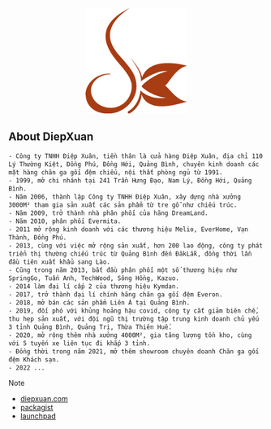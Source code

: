 
<p align="center">
  <a href="https://diepxuan.com" target="_blank">
    <img src="https://raw.githubusercontent.com/diepxuan/logo/main/icons/MetallicBrown.svg" width="200">
  </a>
</p>

## About DiepXuan
```
- Công ty TNHH Điệp Xuân, tiền thân là cửa hàng Điệp Xuân, địa chỉ 110 Lý Thường Kiệt, Đồng Phú, Đồng Hới, Quảng Bình, chuyên kinh doanh các mặt hàng chăn ga gối đệm chiếu, nội thất phòng ngủ từ 1991.
- 1999, mở chi nhánh tại 241 Trần Hưng Đạo, Nam Lý, Đồng Hới, Quảng Bình.
- Năm 2006, thành lập Công ty TNHH Điệp Xuân, xây dựng nhà xưởng 3000M² tham gia sản xuất các sản phẩm từ tre gỗ như chiếu trúc.
- Năm 2009, trở thành nhà phân phối của hãng DreamLand.
- Năm 2010, phân phối Evermita.
- 2011 mở rộng kinh doanh với các thương hiệu Melio, EverHome, Vạn Thành, Đồng Phú.
- 2013, cùng với việc mở rộng sản xuất, hơn 200 lao động, công ty phát triển thị thường chiếu trúc từ Quảng Bình đến ĐăkLắk, đồng thời lần đầu tiên xuất khẩu sang Lào.
- Cũng trong năm 2013, bắt đầu phân phối một số thương hiệu như SpringGo, Tuấn Anh, TechWood, Sông Hồng, Kazuo.
- 2014 làm đại lí cấp 2 của thương hiệu Kymdan.
- 2017, trở thành đại lí chính hãng chăn ga gối đệm Everon.
- 2018, mở bán các sản phẩm Liên Á tại Quảng Bình.
- 2019, đối phó với khủng hoảng hậu covid, công ty cắt giảm biên chế, thu hẹp sản xuất, với đội ngũ thị trường tập trung kinh doanh chủ yếu 3 tỉnh Quảng Bình, Quảng Trị, Thừa Thiên Huế.
- 2020, mở rộng thêm nhà xưởng 4000M², gia tăng lượng tồn kho, cùng với 5 tuyến xe liên tục đi khắp 3 tỉnh.
- Đồng thời trong năm 2021, mở thêm showroom chuyên doanh Chăn ga gối đệm Khách sạn.
- 2022 ...
```

> [!NOTE]
> - [diepxuan.com](https://www.diepxuan.com)
> - [packagist](https://packagist.org/packages/diepxuan/)
> - [launchpad](https://launchpad.net/~caothu91/+archive/ubuntu/ppa)
